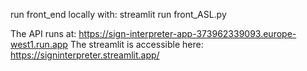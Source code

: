run front_end locally with:
 streamlit run front_ASL.py

The API runs at: https://sign-interpreter-app-373962339093.europe-west1.run.app
The streamlit is accessible here: https://signinterpreter.streamlit.app/
